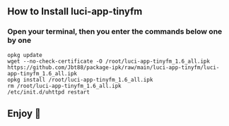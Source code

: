 ## How to Install luci-app-tinyfm
### Open your terminal, then you enter the commands below one by one
    opkg update
    wget --no-check-certificate -O /root/luci-app-tinyfm_1.6_all.ipk https://github.com/Jbt88/package-ipk/raw/main/luci-app-tinyfm/luci-app-tinyfm_1.6_all.ipk
    opkg install /root/luci-app-tinyfm_1.6_all.ipk
    rm /root/luci-app-tinyfm_1.6_all.ipk
    /etc/init.d/uhttpd restart
    
## Enjoy 🙂
